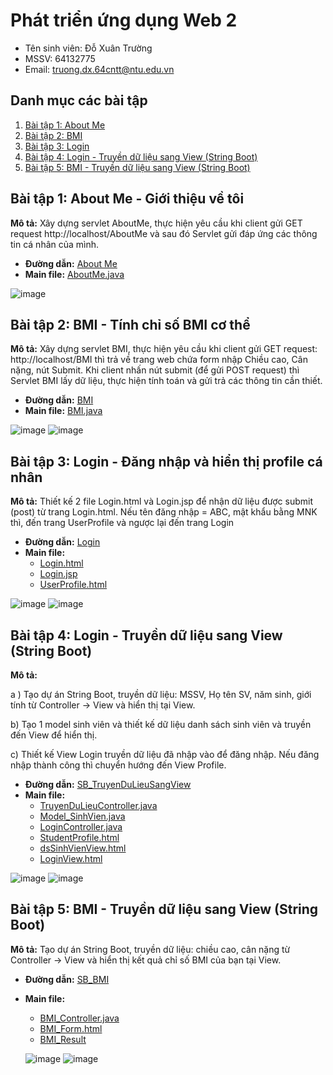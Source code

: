 # Phát triển ứng dụng Web 2
- Tên sinh viên: Đỗ Xuân Trường
- MSSV: 64132775
- Email: truong.dx.64cntt@ntu.edu.vn

## Danh mục các bài tập
1. [Bài tập 1: About Me](https://github.com/Truongdoxuan/64132775_Web2/tree/main?tab=readme-ov-file#b%C3%A0i-t%E1%BA%ADp-1-about-me---gi%E1%BB%9Bi-thi%E1%BB%87u-v%E1%BB%81-t%C3%B4i)
2. [Bài tập 2: BMI](https://github.com/Truongdoxuan/64132775_Web2/tree/main/BMI)
3. [Bài tập 3: Login](https://github.com/Truongdoxuan/64132775_Web2/tree/main/Login)
4. [Bài tập 4: Login - Truyền dữ liệu sang View (String Boot)](https://github.com/Truongdoxuan/64132775_Web2/tree/main/SB_TruyenDuLieuSangView)
5. [Bài tập 5: BMI - Truyền dữ liệu sang View (String Boot)](https://github.com/Truongdoxuan/64132775_Web2/tree/main/SB_BMI)
   
## Bài tập 1: About Me - Giới thiệu về tôi

**Mô tả:** Xây dựng servlet AboutMe, thực hiện yêu cầu khi client gửi GET request http://localhost/AboutMe và sau đó Servlet gửi đáp ứng các thông tin cá nhân của mình.

- **Đường dẫn:** [About Me](https://github.com/Truongdoxuan/64132775_Web2/tree/main/AboutMe)
- **Main file:** [AboutMe.java](AboutMe/src/main/java/truongdx/exercise1_3/AboutMe.java)

![image](https://github.com/user-attachments/assets/fab58531-b6d2-4e80-9d04-3d9222cf6a97)

## Bài tập 2: BMI - Tính chỉ số BMI cơ thể

**Mô tả:** Xây dựng servlet BMI, thực hiện yêu cầu khi client gửi GET request: http://localhost/BMI thì trả về trang web chứa form nhập Chiều cao, Cân nặng, nút Submit. Khi client nhấn nút submit (để gửi POST request) thì Servlet BMI lấy dữ liệu, thực hiện tính toán và gửi trả các thông tin cần thiết.

- **Đường dẫn:** [BMI](https://github.com/Truongdoxuan/64132775_Web2/tree/main/BMI)
- **Main file:** [BMI.java](BMI/src/main/java/truongdx/exercise1_4/BMI.java)

![image](https://github.com/user-attachments/assets/0bb5dd45-01f5-4f1b-b1cb-a8d9b392d80c)
![image](https://github.com/user-attachments/assets/7a843f4f-bcdd-451e-9d4e-68bb0b79c8c9)

## Bài tập 3: Login - Đăng nhập và hiển thị profile cá nhân 

**Mô tả:** Thiết kế 2 file Login.html và Login.jsp để nhận dữ liệu được submit (post) từ trang Login.html. Nếu tên đăng nhập = ABC, mật khẩu bằng MNK thì, đến trang UserProfile và ngược lại đến trang Login

- **Đường dẫn:** [Login](https://github.com/Truongdoxuan/64132775_Web2/tree/main/Login)
- **Main file:**
  + [Login.html](Login/src/main/webapp/Login.html)
  + [Login.jsp](Login/src/main/webapp/Login.jsp)
  + [UserProfile.html](Login/src/main/webapp/UserProfile.html)

![image](https://github.com/user-attachments/assets/62d57523-e0cf-43c7-ac64-9db4d0c17c3c)
![image](https://github.com/user-attachments/assets/6ea176b0-17d0-48d0-9aad-cc9a41dd4c60)

## Bài tập 4: Login - Truyền dữ liệu sang View (String Boot)
**Mô tả:** 

a ) Tạo dự án String Boot, truyền dữ liệu: MSSV, Họ tên SV, năm sinh, giới tính từ Controller -> View và hiển thị tại View.

b) Tạo 1 model sinh viên và thiết kế dữ liệu danh sách sinh viên và truyền đến View để hiển thị. 

c)  Thiết kế View Login truyền dữ liệu đã nhập vào để đăng nhập. Nếu đăng nhập thành công thì chuyển hướng đến View Profile.

- **Đường dẫn:** [SB_TruyenDuLieuSangView](SB_TruyenDuLieuSangView)
- **Main file:**
  + [TruyenDuLieuController.java](SB_TruyenDuLieuSangView/src/main/java/truongdx/baitap/SB_TruyenDuLieuSangView/TruyenDuLieuController.java)
  + [Model_SinhVien.java](SB_TruyenDuLieuSangView/src/main/java/truongdx/baitap/SB_TruyenDuLieuSangView/SinhVien.java)
  + [LoginController.java](SB_TruyenDuLieuSangView/src/main/java/truongdx/baitap/SB_TruyenDuLieuSangView/LoginController.java)
  + [StudentProfile.html](SB_TruyenDuLieuSangView/src/main/resources/templates/studentView.html)
  + [dsSinhVienView.html](SB_TruyenDuLieuSangView/src/main/resources/templates/dsSinhVienView.html)
  + [LoginView.html](SB_TruyenDuLieuSangView/src/main/resources/templates/login.html)

![image](https://github.com/user-attachments/assets/bd5493dd-5152-4823-b5e9-33c498cf62cb)
![image](https://github.com/user-attachments/assets/e2553727-e6fa-4821-9cd9-386316a1e1bc)

## Bài tập 5: BMI - Truyền dữ liệu sang View (String Boot)
**Mô tả:** Tạo dự án String Boot, truyền dữ liệu: chiều cao, cân nặng từ Controller -> View và hiển thị kết quả chỉ số BMI của bạn tại View.
- **Đường dẫn:** [SB_BMI](SB_BMI)
- **Main file:**
  + [BMI_Controller.java](SB_BMI/src/main/java/truongdx/baitap/SB_BMI/BMI_Controller.java)
  + [BMI_Form.html](SB_BMI/src/main/resources/templates/bmi.html)
  + [BMI_Result](SB_BMI/src/main/resources/templates/result.html)

  ![image](https://github.com/user-attachments/assets/7d4d1729-6fdf-4d7c-9688-d0de37b7a092)
  ![image](https://github.com/user-attachments/assets/a5cca0f7-76f5-4b6b-bbd5-1884f9693da7)




